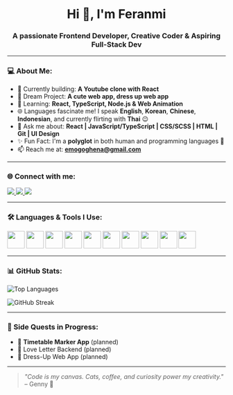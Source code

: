 <h1 align="center">Hi 👋, I'm Feranmi</h1>
<h3 align="center">A passionate Frontend Developer, Creative Coder & Aspiring Full-Stack Dev</h3>

---

### 💻 About Me:
- 🔭 Currently building: **A Youtube clone with React**
- 🐾 Dream Project: **A cute web app, dress up web app**
- 🧠 Learning: **React, TypeScript, Node.js & Web Animation**
- 🌐 Languages fascinate me! I speak **English**, **Korean**, **Chinese**, **Indonesian**, and currently flirting with **Thai** 😉
- 💬 Ask me about: **React | JavaScript/TypeScript | CSS/SCSS | HTML  | Git | UI Design**
- ✨ Fun Fact: I'm a **polyglot** in both human and programming languages 🧋
- 📫 Reach me at: **emogoghena@gmail.com**

---

### 🌐 Connect with me:
<p align="left">
  <a href="https://www.codewars.com/users/Gevans4352" target="_blank">
    <img src="https://img.shields.io/badge/Codewars-B1361E?style=for-the-badge&logo=codewars&logoColor=white" />
  </a>
  <a href="https://www.codedex.io/@WhileTrueLoop" target="_blank">
    <img src="https://img.shields.io/badge/Codedex-323330?style=for-the-badge&logo=codedex&logoColor=white" />
  </a>
  <a href="https://codepen.io/oluwaferanmi-femi-olagundoye" target="_blank">
    <img src="https://img.shields.io/badge/Codepen-000000?style=for-the-badge&logo=codepen&logoColor=white" />
  </a>
</p>

---

### 🛠️ Languages & Tools I Use:
<p align="left">
  <img src="https://cdn.jsdelivr.net/gh/devicons/devicon/icons/html5/html5-original.svg" width="40" />
  <img src="https://cdn.jsdelivr.net/gh/devicons/devicon/icons/css3/css3-original.svg" width="40" />
  <img src="https://cdn.jsdelivr.net/gh/devicons/devicon/icons/sass/sass-original.svg" width="40" />
  <img src="https://cdn.jsdelivr.net/gh/devicons/devicon/icons/javascript/javascript-original.svg" width="40" />
  <img src="https://cdn.jsdelivr.net/gh/devicons/devicon/icons/typescript/typescript-original.svg" width="40" />
  <img src="https://cdn.jsdelivr.net/gh/devicons/devicon/icons/react/react-original.svg" width="40" />
  <img src="https://cdn.jsdelivr.net/gh/devicons/devicon/icons/bootstrap/bootstrap-original.svg" width="40" />
  <img src="https://cdn.jsdelivr.net/gh/devicons/devicon/icons/figma/figma-original.svg" width="40" />
  <img src="https://cdn.jsdelivr.net/gh/devicons/devicon/icons/git/git-original.svg" width="40" />
  <img src="https://cdn.jsdelivr.net/gh/devicons/devicon/icons/c/c-original.svg" width="40" />
</p>

---

### 📊 GitHub Stats:
<p>
  <img align="center" src="https://github-readme-stats.vercel.app/api/top-langs?username=gevans4352&show_icons=true&locale=en&layout=compact" alt="Top Languages" />
</p>
<p>
  <img align="center" src="https://github-readme-streak-stats.herokuapp.com/?user=gevans4352" alt="GitHub Streak" />
</p>

---

### 🧁 Side Quests in Progress:
- 📅 **Timetable Marker App** (planned)
- 🧾 Love Letter Backend (planned)
- 👗 Dress-Up Web App (planned)
  

---

> _"Code is my canvas. Cats, coffee, and curiosity power my creativity."_  
> – Genny 🌸


